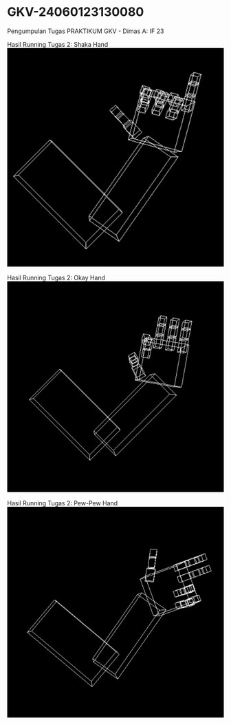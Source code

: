 # GKV-24060123130080
Pengumpulan Tugas PRAKTIKUM GKV - Dimas A: IF 23

Hasil Running Tugas 2: Shaka Hand
![image alt](https://github.com/Hunterized/GKV-24060123130080/blob/8a380189de2d3c81a5f80f9560113e48f0bb0ffd/Tugas2/ShakaHand.png)

Hasil Running Tugas 2: Okay Hand
![image alt](https://github.com/Hunterized/GKV-24060123130080/blob/8a380189de2d3c81a5f80f9560113e48f0bb0ffd/Tugas2/OkayHand.png)

Hasil Running Tugas 2: Pew-Pew Hand
![image alt](https://github.com/Hunterized/GKV-24060123130080/blob/8a380189de2d3c81a5f80f9560113e48f0bb0ffd/Tugas2/PewPewHand.png)

